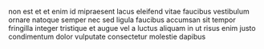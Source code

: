 non est et et enim id mipraesent lacus eleifend vitae faucibus vestibulum ornare
natoque semper nec sed ligula faucibus accumsan sit tempor fringilla integer
tristique et augue vel a luctus aliquam in ut risus enim justo condimentum
dolor vulputate consectetur molestie dapibus